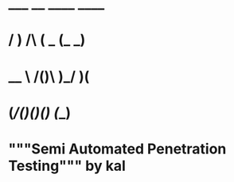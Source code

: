 

#	                      ___    __    ____  ____
#	                     / __)  /__\  (  _ \(_  _)
#		                   \__ \ /(__)\  )___/  )(
#	                     (___/(__)(__)(__)   (__)
  
#  	          """Semi Automated Penetration Testing""" by kal
